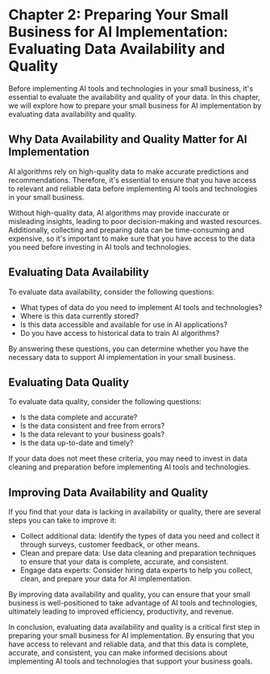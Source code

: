 Chapter 2: Preparing Your Small Business for AI Implementation: Evaluating Data Availability and Quality
========================================================================================================

Before implementing AI tools and technologies in your small business, it's essential to evaluate the availability and quality of your data. In this chapter, we will explore how to prepare your small business for AI implementation by evaluating data availability and quality.

Why Data Availability and Quality Matter for AI Implementation
--------------------------------------------------------------

AI algorithms rely on high-quality data to make accurate predictions and recommendations. Therefore, it's essential to ensure that you have access to relevant and reliable data before implementing AI tools and technologies in your small business.

Without high-quality data, AI algorithms may provide inaccurate or misleading insights, leading to poor decision-making and wasted resources. Additionally, collecting and preparing data can be time-consuming and expensive, so it's important to make sure that you have access to the data you need before investing in AI tools and technologies.

Evaluating Data Availability
----------------------------

To evaluate data availability, consider the following questions:

* What types of data do you need to implement AI tools and technologies?
* Where is this data currently stored?
* Is this data accessible and available for use in AI applications?
* Do you have access to historical data to train AI algorithms?

By answering these questions, you can determine whether you have the necessary data to support AI implementation in your small business.

Evaluating Data Quality
-----------------------

To evaluate data quality, consider the following questions:

* Is the data complete and accurate?
* Is the data consistent and free from errors?
* Is the data relevant to your business goals?
* Is the data up-to-date and timely?

If your data does not meet these criteria, you may need to invest in data cleaning and preparation before implementing AI tools and technologies.

Improving Data Availability and Quality
---------------------------------------

If you find that your data is lacking in availability or quality, there are several steps you can take to improve it:

* Collect additional data: Identify the types of data you need and collect it through surveys, customer feedback, or other means.
* Clean and prepare data: Use data cleaning and preparation techniques to ensure that your data is complete, accurate, and consistent.
* Engage data experts: Consider hiring data experts to help you collect, clean, and prepare your data for AI implementation.

By improving data availability and quality, you can ensure that your small business is well-positioned to take advantage of AI tools and technologies, ultimately leading to improved efficiency, productivity, and revenue.

In conclusion, evaluating data availability and quality is a critical first step in preparing your small business for AI implementation. By ensuring that you have access to relevant and reliable data, and that this data is complete, accurate, and consistent, you can make informed decisions about implementing AI tools and technologies that support your business goals.
